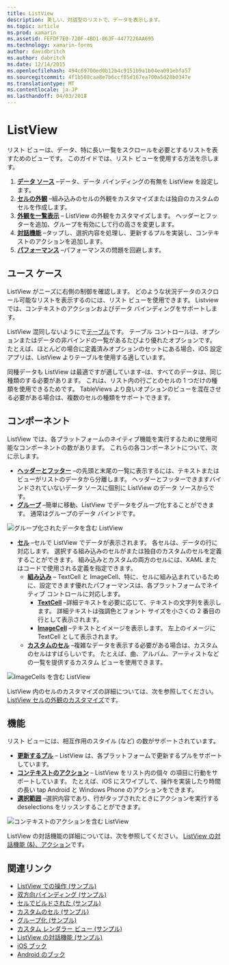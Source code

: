 ```yaml
---
title: ListView
description: 美しい、対話型のリストで、データを表示します。
ms.topic: article
ms.prod: xamarin
ms.assetid: FEFDF7E0-720F-4BD1-863F-4477226AA695
ms.technology: xamarin-forms
author: davidbritch
ms.author: dabritch
ms.date: 12/14/2015
ms.openlocfilehash: 494c69700ed0b12b4c9151b9a1b04ea091ebfa57
ms.sourcegitcommit: 4f1b508caa8e7b6ccf85d167ea700a5d28b0347e
ms.translationtype: MT
ms.contentlocale: ja-JP
ms.lasthandoff: 04/03/2018
---
```

# <a name="listview"></a>ListView

リスト ビューは、データ、特に長い一覧をスクロールを必要とするリストを表すためのビューです。 このガイドでは、リスト ビューを使用する方法を示します。

1. **[データ ソース](data-and-databinding.md)** &ndash;データ、データ バインディングの有無を ListView を設定します。
2. **[セルの外観](customizing-cell-appearance.md)** &ndash;組み込みのセルの外観をカスタマイズまたは独自のカスタムのセルを作成します。
3. **[外観を一覧表示](customizing-list-appearance.md)** &ndash; ListView の外観をカスタマイズします。 ヘッダーとフッターを追加、グループを有効にして行の高さを変更します。
4. **[対話機能](interactivity.md)** &ndash;タップし、選択内容を処理し、更新するプルを実装し、コンテキストのアクションを追加します。
5. **[パフォーマンス](performance.md)** &ndash;パフォーマンスの問題を回避します。

## <a name="use-cases"></a>ユース ケース
ListView がニーズに右側の制御を確認します。 どのような状況データのスクロール可能なリストを表示するのには、リスト ビューを使用できます。 Listview では、コンテキストのアクションおよびデータ バインディングをサポートします。

ListView 混同しないようにで[テーブル](~/xamarin-forms/user-interface/tableview.md)です。 テーブル コントロールは、オプションまたはデータの非バインドの一覧があるたびより優れたオプションです。 たとえば、ほとんどの場合に定義済みオプションのセットにある場合、iOS 設定アプリは、ListView よりテーブルを使用する適しています。

同種データも ListView は最適ですが適しています&ndash;は、すべてのデータは、同じ種類のする必要があります。 これは、リスト内の行ごとのセルの 1 つだけの種類を使用できるためです。 TableViews より良いオプションのビューを混在させる必要がある場合は、複数のセルの種類をサポートできます。


## <a name="components"></a>コンポーネント
ListView では、各プラットフォームのネイティブ機能を実行するために使用可能なコンポーネントの数があります。 これらの各コンポーネントについて、次に示します。

- **[ヘッダーとフッター](customizing-list-appearance.md#Headers_and_Footers)**  &ndash;の先頭と末尾の一覧に表示するには、テキストまたはビューがリストのデータから分離します。 ヘッダーとフッターできますバインドされていないデータ ソースに個別に ListView のデータ ソースからです。
- **[グループ](customizing-list-appearance.md#Grouping)** &ndash;簡単に移動、ListView でデータをグループ化することができます。 通常はグループのデータ バインドです。

![](images/grouping-depth.png "グループ化されたデータを含む ListView")

- **[セル](customizing-cell-appearance.md)** &ndash;セルで ListView でデータが表示されます。 各セルは、データの行に対応します。 選択する組み込みのセルがまたは独自のカスタムのセルを定義することができます。 組み込みとカスタムの両方のセルには、XAML またはコードで使用される定義を指定できます。
  - **[組み込み](customizing-cell-appearance.md#Built_in_Cells)** &ndash; TextCell と ImageCell、特に、セルに組み込まれているために、設定できます優れたパフォーマンスは、各プラットフォームでネイティブ コントロールに対応します。
    - **[TextCell](customizing-cell-appearance.md#TextCell)**  &ndash;詳細テキストを必要に応じて、テキストの文字列を表示します。 詳細テキストは強調色とフォント サイズを小さくの 2 番目の行として表示されます。
    - **[ImageCell](customizing-cell-appearance.md#ImageCell)**  &ndash;テキストとイメージを表示します。 左上のイメージに TextCell として表示されます。
  - **[カスタムのセル](customizing-cell-appearance.md#customcells)** &ndash;複雑なデータを表示する必要がある場合は、カスタムのセルはすばらしいです。 たとえば、曲、アルバム、アーティストなどの一覧を提供するカスタム ビューを使用できます。

![](images/image-cell-default.png "ImageCells を含む ListView")

ListView 内のセルのカスタマイズの詳細については、次を参照してください。 [ListView セルの外観のカスタマイズ](customizing-cell-appearance.md)です。

## <a name="functionality"></a>機能
リスト ビューには、相互作用のスタイル (など) の数がサポートされています。

- **[更新するプル](interactivity.md#Pull_to_Refresh)** &ndash; ListView は、各プラットフォームで更新するプルをサポートしています。
- **[コンテキストのアクション](interactivity.md#Context_Actions)** &ndash; ListView をリスト内の個々 の項目に行動をサポートしています。 たとえば、iOS にスワイプして、操作を実装したり時間の長い tap Android と Windows Phone のアクションをできます。
- **[選択範囲](interactivity.md#selectiontaps)** &ndash;選択内容であり、行がタップされたときにアクションを実行する deselections をリッスンすることができます。

![](images/context-default.png "コンテキストのアクションを含む ListView")

ListView の対話機能の詳細については、次を参照してください。 [ListView の対話機能 (&)、アクション](interactivity.md)です。


## <a name="related-links"></a>関連リンク

- [ListView での操作 (サンプル)](https://developer.xamarin.com/samples/WorkingWithListview)
- [双方向バインディング (サンプル)](https://developer.xamarin.com/samples/xamarin-forms/UserInterface/ListView/SwitchEntryTwoBinding)
- [セルでビルドされた (サンプル)](https://developer.xamarin.com/samples/xamarin-forms/UserInterface/ListView/BuiltInCells)
- [カスタムのセル (サンプル)](https://developer.xamarin.com/samples/xamarin-forms/UserInterface/ListView/CustomCells)
- [グループ化 (サンプル)](https://developer.xamarin.com/samples/xamarin-forms/UserInterface/ListView/Grouping)
- [カスタム レンダラー ビュー (サンプル)](https://developer.xamarin.com/samples/xamarin-forms/UserInterface/ListView/WorkingWithListviewNative)
- [ListView の対話機能 (サンプル)](https://developer.xamarin.com/samples/xamarin-forms/UserInterface/ListView/interactivity)
- [iOS ブック](https://developer.xamarin.com/workbooks/xamarin-forms/user-interface/listview/ListView1-ios.workbook)
- [Android のブック](https://developer.xamarin.com/workbooks/xamarin-forms/user-interface/listview/ListView1-android.workbook)
